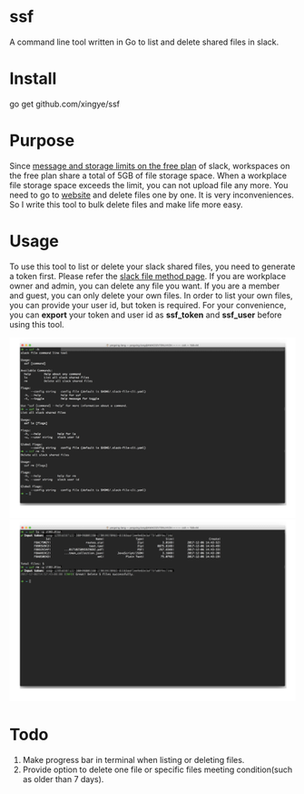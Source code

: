 # ssf
A command line tool written in Go to list and delete shared files in slack.

# Install 
go get github.com/xingye/ssf

# Purpose
Since [message and storage limits on the free plan](https://get.slack.help/hc/en-us/articles/115002422943-Message-and-storage-limits-on-the-Free-plan) of slack, workspaces on the free plan share a total of 5GB of file storage space. 
When a workplace file storage space exceeds the limit, you can not upload file any more. You need to go to [website](https://get.slack.help/hc/en-us/articles/218159688-Delete-shared-files) and delete files one by one. It is very inconveniences. So I write this tool to bulk delete files and make life more easy.

# Usage
To use this tool to list or delete your slack shared files, you need to generate a token first.
Please refer the [slack file method page](https://api.slack.com/custom-integrations/legacy-tokens).
If you are workplace owner and admin, you can delete any file you want. If you are a member and guest,
you can only delete your own files. In order to list your own files, you can provide your user id, but 
token is required. For your convenience, you can **export** your token and user id as **ssf_token** and **ssf_user**
before using this tool.

![command](/src/command1.png)
![command](/src/command2.png)

# Todo
1. Make progress bar in terminal when listing or deleting files.
2. Provide option to delete one file or specific files meeting condition(such as older than 7 days).
